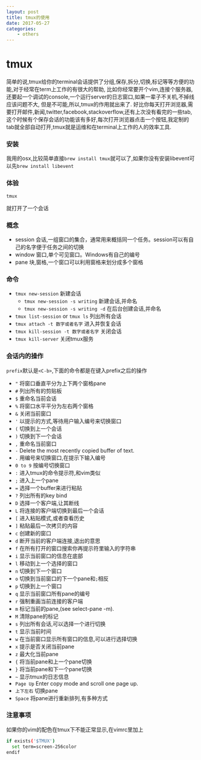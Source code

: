 ```yaml
---
layout: post
title: tmux的使用
date: 2017-05-27
categories: 
    - others
---
```



# tmux

简单的说,tmux给你的terminal会话提供了分组,保存,拆分,切换,标记等等方便的功能,对于经常在term上工作的有很大的帮助,
比如你经常要开个vim,连接个服务器,还要起一个调试的console,一个运行server的日志窗口,如果一辈子不关机,不掉线应该问题不大,
但是不可能,所以,tmux的作用就出来了. 好比你每天打开浏览器,需要打开邮件,新闻,twitter,facebook,stackoverflow,还有上次没有看完的一些tab,
这个时候有个保存会话的功能该有多好,每次打开浏览器点击一个按钮,我定制的tab就全部自动打开,tmux就是运维和在terminal上工作的人的效率工具.




### 安装

我用的osx,比较简单直接`brew install tmux`就可以了,如果你没有安装libevent可以先`brew install libevent`


### 体验

```
tmux
```

就打开了一个会话

### 概念

* session                                   会话,一组窗口的集合，通常用来概括同一个任务。session可以有自己的名字便于任务之间的切换
* window                                    窗口,单个可见窗口。Windows有自己的编号
* pane                                      块,窗格,一个窗口可以利用窗格来划分成多个窗格

### 命令
* `tmux new-session`                        新建会话
    - `tmux new-session -s writing`             新建会话,并命名
    - `tmux new-session -s writing -d`          在后台创建会话,并命名
* `tmux list-session` or `tmux ls`          列出所有会话
* `tmux attach -t 数字或者名字`             进入并恢复会话
* `tmux kill-session -t 数字或者名字`       关闭会话
* `tmux kill-server`                        关闭tmux服务


### 会话内的操作

`prefix`默认是`<C-b>`,下面的命令都是在键入prefix之后的操作

* `"`           将窗口垂直平分为上下两个窗格pane
* `#`           列出所有的剪贴板
* `$`           重命名当前会话
* `%`           将窗口水平平分为左右两个窗格
* `&`           关闭当前窗口
* `'`           以提示的方式,等待用户输入编号来切换窗口
* `(`           切换到上一个会话
* `)`           切换到下一个会话
* `,`           重命名当前窗口
* `-`           Delete the most recently copied buffer of text.
* `.`           用编号来切换窗口,在提示下输入编号
* `0 to 9`      按编号切换窗口
* `:`           进入tmux的命令提示符,和vim类似
* `;`           进入上一个pane
* `=`           选择一个buffer来进行粘贴
* `?`           列出所有的key bind
* `D`           选择一个客户端,让其断线
* `L`           将连接的客户端切换到最后一个会话
* `[`           进入粘贴模式,或者查看历史
* `]`           粘贴最后一次拷贝的内容
* `c`           创建新的窗口
* `d`           断开当前的客户端连接,退出的意思
* `f`           在所有打开的窗口搜索你再提示符里输入的字符串
* `i`           显示当前窗口的信息在底部
* `l`           移动到上一个选择的窗口
* `n`           切换到下一个窗口
* `o`           切换到当前窗口的下一个pane和`;`相反
* `p`           切换到上一个窗口
* `q`           显示当前窗口所有pane的编号
* `r`           强制重画当前连接的客户端
* `m`           标记当前的pane,(see select-pane -m).
* `M`           清除pane的标记
* `s`           列出所有会话,可以选择一个进行切换
* `t`           显示当前时间
* `w`           在当前窗口显示所有窗口的信息,可以进行选择切换
* `x`           提示是否关闭当前pane
* `z`           最大化当前pane
* `{`           将当前pane和上一个pane切换
* `}`           将当前pane和下一个pane切换
* `~`           显示tmux的日志信息
* `Page Up`     Enter copy mode and scroll one page up.
* `上下左右`    切换pane
* `Space`       将pane进行重新排列,有多种方式

### 注意事项


如果你的vim的配色在tmux下不能正常显示,在vimrc里加上

```bash
if exists('$TMUX')
  set term=screen-256color
endif
```
